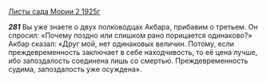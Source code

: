 
[Листы сада Мории 2 1925г](https://127.0.0.1:4002/agni/1925)

___281___
Вы уже знаете о двух полководцах Акбара, прибавим о третьем. Он спросил: «Почему поздно или слишком рано порицается одинаково?» Акбар сказал: «Друг мой, нет одинаковых величин. Потому, если преждевременность заключает в себе находчивость, то её цена лучше, ибо запоздалость соединена лишь со смертью. Преждевременность судима, запоздалость уже осуждена».   

